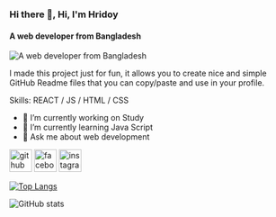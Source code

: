### Hi there 👋, Hi, I'm Hridoy
#### A web developer from Bangladesh
![A web developer from Bangladesh](https://scontent.fdac2-1.fna.fbcdn.net/v/t39.30808-6/298197594_108282211987945_8763562725259264942_n.jpg?_nc_cat=111&ccb=1-7&_nc_sid=a2f6c7&_nc_eui2=AeFNsVkQ5lCN1gmF9tPlcJjzRnSA8aZopUFGdIDxpmilQetq36tFglw0KaoQ3IT7VWbwNQI2jC5xeeplMSct4XXt&_nc_ohc=bSKi9vtcX0cAX-w-oeg&_nc_zt=23&_nc_ht=scontent.fdac2-1.fna&oh=00_AfDEFZLuwhFrK9D9KbTlnKvU2-PmMBftSJMmVGxmRjcxfg&oe=6523B227)

I made this project just for fun, it allows you to create nice and simple GitHub Readme files that you can copy/paste and use in your profile.

Skills:  REACT / JS / HTML / CSS

- 🔭 I’m currently working on Study 
- 🌱 I’m currently learning Java Script 
- 💬 Ask me about web development 


[<img src='https://cdn.jsdelivr.net/npm/simple-icons@3.0.1/icons/github.svg' alt='github' height='40'>](https://github.com/jihridoy)  [<img src='https://cdn.jsdelivr.net/npm/simple-icons@3.0.1/icons/facebook.svg' alt='facebook' height='40'>](https://www.facebook.com/hridoy)  [<img src='https://cdn.jsdelivr.net/npm/simple-icons@3.0.1/icons/instagram.svg' alt='instagram' height='40'>](https://www.instagram.com/jubayet_islam/)  

[![Top Langs](https://github-readme-stats.vercel.app/api/top-langs/?username=jihridoy)](https://github.com/anuraghazra/github-readme-stats)

![GitHub stats](https://github-readme-stats.vercel.app/api?username=jihridoy&show_icons=true&count_private=true)  

